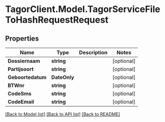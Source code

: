 # TagorClient.Model.TagorServiceFileToHashRequestRequest

## Properties

Name | Type | Description | Notes
------------ | ------------- | ------------- | -------------
**Dossiernaam** | **string** |  | [optional] 
**Partijsoort** | **string** |  | [optional] 
**Geboortedatum** | **DateOnly** |  | [optional] 
**BTWnr** | **string** |  | [optional] 
**CodeSms** | **string** |  | [optional] 
**CodeEmail** | **string** |  | [optional] 

[[Back to Model list]](../README.md#documentation-for-models) [[Back to API list]](../README.md#documentation-for-api-endpoints) [[Back to README]](../README.md)

